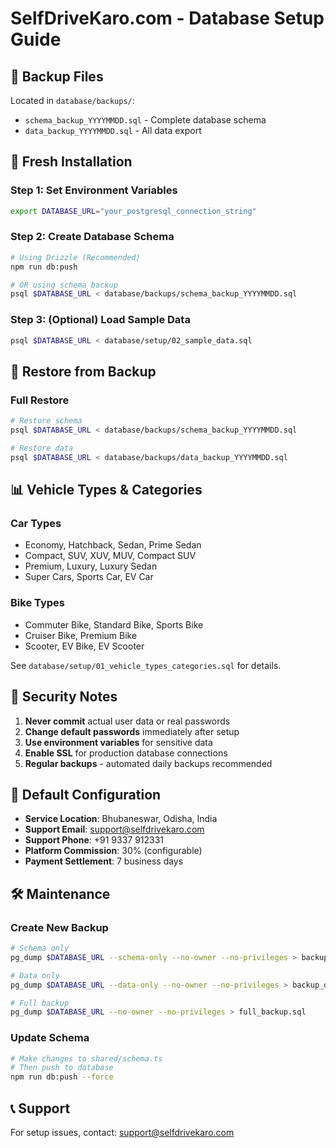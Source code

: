 # SelfDriveKaro.com - Database Setup Guide

## 📁 Backup Files

Located in `database/backups/`:
- `schema_backup_YYYYMMDD.sql` - Complete database schema
- `data_backup_YYYYMMDD.sql` - All data export

## 🚀 Fresh Installation

### Step 1: Set Environment Variables
```bash
export DATABASE_URL="your_postgresql_connection_string"
```

### Step 2: Create Database Schema
```bash
# Using Drizzle (Recommended)
npm run db:push

# OR using schema backup
psql $DATABASE_URL < database/backups/schema_backup_YYYYMMDD.sql
```

### Step 3: (Optional) Load Sample Data
```bash
psql $DATABASE_URL < database/setup/02_sample_data.sql
```

## 🔄 Restore from Backup

### Full Restore
```bash
# Restore schema
psql $DATABASE_URL < database/backups/schema_backup_YYYYMMDD.sql

# Restore data
psql $DATABASE_URL < database/backups/data_backup_YYYYMMDD.sql
```

## 📊 Vehicle Types & Categories

### Car Types
- Economy, Hatchback, Sedan, Prime Sedan
- Compact, SUV, XUV, MUV, Compact SUV
- Premium, Luxury, Luxury Sedan
- Super Cars, Sports Car, EV Car

### Bike Types
- Commuter Bike, Standard Bike, Sports Bike
- Cruiser Bike, Premium Bike
- Scooter, EV Bike, EV Scooter

See `database/setup/01_vehicle_types_categories.sql` for details.

## 🔐 Security Notes

1. **Never commit** actual user data or real passwords
2. **Change default passwords** immediately after setup
3. **Use environment variables** for sensitive data
4. **Enable SSL** for production database connections
5. **Regular backups** - automated daily backups recommended

## 📝 Default Configuration

- **Service Location**: Bhubaneswar, Odisha, India
- **Support Email**: support@selfdrivekaro.com
- **Support Phone**: +91 9337 912331
- **Platform Commission**: 30% (configurable)
- **Payment Settlement**: 7 business days

## 🛠️ Maintenance

### Create New Backup
```bash
# Schema only
pg_dump $DATABASE_URL --schema-only --no-owner --no-privileges > backup_schema.sql

# Data only
pg_dump $DATABASE_URL --data-only --no-owner --no-privileges > backup_data.sql

# Full backup
pg_dump $DATABASE_URL --no-owner --no-privileges > full_backup.sql
```

### Update Schema
```bash
# Make changes to shared/schema.ts
# Then push to database
npm run db:push --force
```

## 📞 Support

For setup issues, contact: support@selfdrivekaro.com
